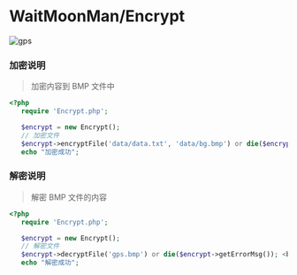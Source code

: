  WaitMoonMan/Encrypt
===================================  
 ![gps](https://avatars0.githubusercontent.com/u/28035971?v=3&s=460 "gps")  

### 加密说明
> 加密内容到 BMP 文件中
>
```php
<?php
   require 'Encrypt.php';

   $encrypt = new Encrypt();
   // 加密文件
   $encrypt->encryptFile('data/data.txt', 'data/bg.bmp') or die($encrypt->getErrorMsg()); <br />
   echo "加密成功";
```
### 解密说明
> 解密 BMP 文件的内容
```php
<?php
   require 'Encrypt.php';

   $encrypt = new Encrypt();
   // 解密文件
   $encrypt->decryptFile('gps.bmp') or die($encrypt->getErrorMsg()); <br />
   echo "解密成功";
```